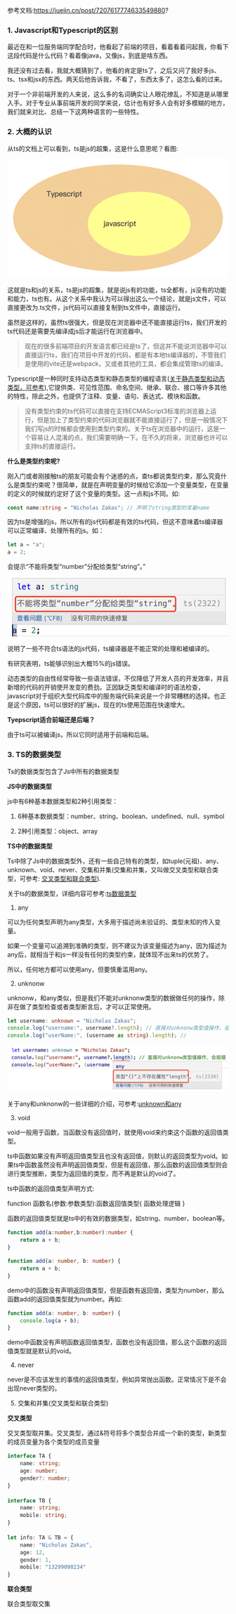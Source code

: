 参考文档:https://juejin.cn/post/7207617774633549880?
### 1. Javascript和Typescript的区别

最近在和一位服务端同学配合时，他看起了前端的项目，看着看着问起我，你看下这段代码是什么代码？看着像java，又像js，到底是啥东西。

我还没有过去看，我就大概猜到了，他看的肯定是ts了，之后又问了我好多js、ts、tsx和jsx的东西。两天后他告诉我，不看了，东西太多了，这怎么看的过来。

对于一个非前端开发的人来说，这么多的名词确实让人眼花缭乱，不知道是从哪里入手。对于专业从事前端开发的同学来说，估计也有好多人会有好多模糊的地方，我们就来对比、总结一下这两种语言的一些特性。

### 2. 大概的认识

从ts的文档上可以看到，ts是js的超集，这是什么意思呢？看图:

![Typescript与Javascript的关系](./images/i53.png)

这就是ts和js的关系，ts是js的超集，就是说js有的功能，ts全都有，js没有的功能和能力，ts也有。从这个关系中我认为可以得出这么一个结论，就是js文件，可以直接更改为.ts文件，js代码可以直接复制到ts文件中，直接运行。

虽然是这样的，虽然ts很强大，但是现在浏览器中还不能直接运行ts，我们开发的ts代码还是需要先编译成js后才能运行在浏览器中。

> 现在的很多前端项目的开发语言都已经是ts了，但这并不能说浏览器中可以直接运行ts，我们在项目中开发的代码，都是有本地ts编译器的，不管我们是使用的vite还是webpack，又或者其他的工具，都会集成管理ts的编译。

Typescript是一种同时支持动态类型和静态类型的编程语言([关于静态类型和动态类型，可参考](../%E5%89%8D%E7%AB%AF%E5%9F%BA%E7%A1%80/%E9%9D%99%E6%80%81%E7%B1%BB%E5%9E%8B%E5%92%8C%E5%8A%A8%E6%80%81%E7%B1%BB%E5%9E%8B.md)),它提供类、可见性范围、命名空间、继承、联合、接口等许多其他的特性，除此之外，也提供了注释、变量、语句、表达式、模块和函数。

> 没有类型约束的ts代码可以直接在支持ECMAScript3标准的浏览器上运行，但是加上了类型约束的代码浏览器就不能直接运行了，但是一般情况下我们写js的时候都会使用到类型约束的。关于ts在浏览器中的运行，这是一个容易让人混淆的点，我们需要明确一下。在不久的将来，浏览器也许可以支持ts的直接运行。

**什么是类型约束呢?**

刚入门或者刚接触ts的朋友可能会有个迷惑的点，查ts都说类型约束，那么究竟什么是类型约束呢？很简单，就是在声明变量的时候给它添加一个变量类型，在变量的定义的时候就约定好了这个变量的类型。这一点和js不同。如:

```ts
const name:string = "Nicholas Zakas"; // 声明了string类型的变量name
```

因为ts是增强的js，所以所有的js代码都是有效的ts代码，但这不意味着ts编译器可以正常编译、处理所有的js。如：

```ts
let a = "a";
a = 2;
```

会提示“不能将类型“number”分配给类型“string”。”

![ts不是能编译、处理所有的js](./images/i54.png)

说明了一些不符合ts语法的js代码，ts编译器是不能正常的处理和被编译的。

有研究表明，ts能够识别出大概15%的js错误。

动态类型的自由性经常导致一些语法错误，不仅降低了开发人员的开发效率，并且新增的代码的开销使开发变的费劲。正因缺乏类型和编译时的语法检查，javascript对于组织大型代码库中的服务端代码来说是一个非常糟糕的选择。也正是这个原因，ts可以很好的扩展js，现在的ts使用范围在快速增大。

**Tyepscript适合前端还是后端？**

由于ts可以被编译js，所以它同时适用于前端和后端。

### 3. TS的数据类型

Ts的数据类型包含了Js中所有的数据类型

**JS中的数据类型**

js中有6种基本数据类型和2种引用类型：

1. 6种基本数据类型：number、string、boolean、undefined、null、symbol

2. 2种引用类型：object、array

**TS中的数据类型**

Ts中除了Js中的数据类型外，还有一些自己特有的类型，如tuple(元祖)、any、unknown、void、never、交集和并集(交集和并集，又叫做交叉类型和联合类型，可参考: [交叉类型和联合类型](./ts%E4%B8%AD%E7%9A%84%E4%BA%A4%E5%8F%89%E7%B1%BB%E5%9E%8B%E5%92%8C%E8%81%94%E5%90%88%E7%B1%BB%E5%9E%8B.md)).

关于ts的数据类型，详细内容可参考:[ts数据类型](./%E6%95%B0%E6%8D%AE%E7%B1%BB%E5%9E%8B.md)

1. any

可以为任何类型声明为any类型，大多用于描述尚未验证的、类型未知的传入变量。

如果一个变量可以追溯到准确的类型，则不建议为该变量描述为any，因为描述为any后，就相当于和js一样没有任何的类型约束，就体现不出来ts的优势了。

所以，任何地方都可以使用any，但要慎重滥用any。

2. unknonw

unknonw，和any类似，但是我们不能对unknonw类型的数据做任何的操作，除非在做了类型检查或者类型断言后，才可以正常使用。

```ts
let username: unknown = "Nicholas Zakas";
console.log("username:", username?.length); // 直接对unknonw类型值操作，会报错
console.log("userName:", (username as string).length); // 
```

![不能直接对unknonw类型值进行操作](./images/i55.png)

关于any和unknonw的一些详细的介绍，可参考:[unknown和any](./unknown%E5%92%8Cany.md)

3. void

void一般用于函数，当函数没有返回值时，就使用void来约束这个函数的返回值类型。

ts中函数如果没有声明返回值类型且也没有返回值，则默认的返回类型为void。如果ts中函数虽然没有声明返回值类型，但是有返回值，那么函数的返回值类型则会进行类型推断，类型为返回值的类型，而不再是默认的void了。

ts中函数的返回值类型声明方式:

function 函数名(参数:参数类型):函数返回值类型{
    函数处理逻辑
}

函数的返回值类型就是ts中的有效的数据类型，如string、number、boolean等。

```ts
function add(a:number,b:number):number {
    return a + b;
}
```

```ts
function add(a: number, b: number) {
    return a + b;
}
```

demo中的函数没有声明返回值类型，但是函数有返回值，类型为number，那么函数add的返回值类型就为number。再如:

```ts
function add(a: number, b: number) {
    console.log(a + b);
}
```

demo中函数没有声明函数返回值类型，函数也没有返回值，那么这个函数的返回值类型就是默认的void。

4. never

never是不应该发生的事情的返回值类型，例如异常抛出函数。正常情况下是不会出现never类型的。

5. 交集和并集(交叉类型和联合类型)

**交叉类型**

交叉类型取并集。交叉类型，通过&符号将多个类型合并成一个新的类型，新类型的成员变量为各个类型的成员变量

```ts
interface TA {
    name: string;
    age: number;
    gender?: number;
}

interface TB {
    name: string;
    mobile: string;
}

let info: TA & TB = {
    name: "Nicholas Zakas",
    age: 12,
    gender: 1,
    mobile: "13299098234"
}
```

**联合类型**

联合类型取交集
